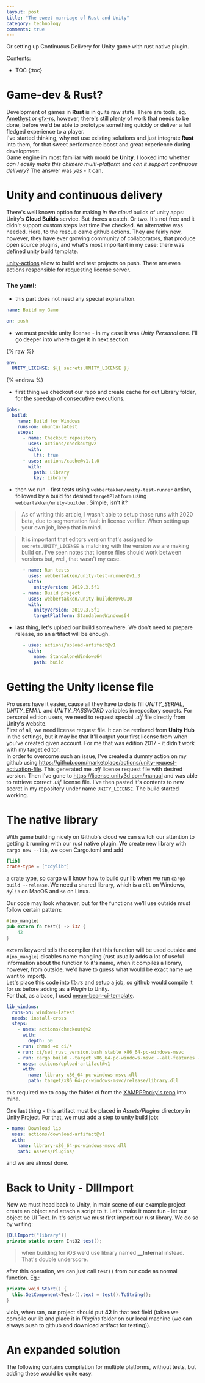 ```yaml
---
layout: post
title: "The sweet marriage of Rust and Unity"
category: technology
comments: true
---
```


Or setting up Continuous Delivery for Unity game with rust native plugin.

Contents:
* TOC
{:toc}

# Game-dev & Rust?

Development of games in **Rust** is in quite raw state. There are tools, eg. [Amethyst] or [gfx-rs], however, there's still plenty of work that needs to be done, before we'd be able to prototype something quickly or deliver a full fledged experience to a player.  
I've started thinking, why not use existing solutions and just integrate **Rust** into them, for that sweet performance boost and great experience during development.  
Game engine im most familiar with mould be **Unity**. I looked into whether *can I easily make this chimera multi-platform* and *can it support continuous delivery*? The answer was *yes* - it can.

# Unity and continuous delivery

There's well known option for making *in the cloud* builds of unity apps: Unity's **Cloud Builds** service. But theres a catch. Or two. It's not free and it didn't support custom steps last time I've checked. An alternative was needed. Here, to the rescue came github actions. They are fairly new, however, they have ever growing community of collaborators, that produce open source plugins, and what's most important in my case: there was defined unity build template.  

[unity-actions] allow to build and test projects on push. There are even actions responsible for requesting license server.   

### The yaml:

- this part does not need any special explanation.  

```yaml
name: Build my Game

on: push
```

- we must provide unity license - in my case it was *Unity Personal* one. I'll go deeper into where to get it in next section.  

{% raw %}
```yaml
env:
  UNITY_LICENSE: ${{ secrets.UNITY_LICENSE }}
```
{% endraw %}

- first thing we checkout our repo and create cache for out Library folder, for the speedup of consecutive executions.  

```yaml
jobs:
  build:
    name: Build for Windows
    runs-on: ubuntu-latest
    steps:
      - name: Checkout repository
        uses: actions/checkout@v2
        with:
          lfs: true
      - uses: actions/cache@v1.1.0
        with:
          path: Library
          key: Library
```

- then we run - first tests using `webbertakken/unity-test-runner` action, followed by a build for desired `targetPlatform` using `webbertakken/unity-builder`. Simple, isn't it?

> As of writing this article, I wasn't able to setup those runs with 2020 beta, due to segmentation fault in license verifier. When setting up your own job, keep that in mind.

> It is important that editors version that's assigned to `secrets.UNITY_LICENSE` is matching with the version we are making build on. I've seen notes that license files should work between versions but, well, that wasn't my case.

```yaml
      - name: Run tests
        uses: webbertakken/unity-test-runner@v1.3
        with:
          unityVersion: 2019.3.5f1
      - name: Build project
        uses: webbertakken/unity-builder@v0.10
        with:
          unityVersion: 2019.3.5f1
          targetPlatform: StandaloneWindows64 
```

- last thing, let's upload our build somewhere. We don't need to prepare release, so an artifact will be enough.

```yaml
      - uses: actions/upload-artifact@v1
        with:
          name: StandaloneWindows64
          path: build
```

# Getting the Unity license file

Pro users have it easier, cause all they have to do is fill *UNITY_SERIAL*, *UNITY_EMAIL* and *UNITY_PASSWORD* variables in repository secrets. For personal edition users, we need to request special *.ulf* file directly from Unity's website.  
First of all, we need license request file. It can be retrieved from **Unity Hub** in the settings, but it may be that It'll output your first license from when you've created given account. For me that was edition 2017 - it didn't work with my target editor.  
In order to overcome such an issue, I've created a dummy action on my github using https://github.com/marketplace/actions/unity-request-activation-file. This generated me *.alf* license request file with desired version. Then I've gone to https://license.unity3d.com/manual and was able to retrieve correct *.ulf* license file. I've then pasted it's contents to new secret in my repository under name `UNITY_LICENSE`. The build started working.  

# The native library

With game building nicely on Github's cloud we can switch our attention to getting it running with our rust native plugin. We create new library with `cargo new --lib`, we open Cargo.toml and add
```toml
[lib]
crate-type = ["cdylib"]
```
a crate type, so cargo will know how to build our lib when we run `cargo build --release`. We need a shared library, which is a `dll` on Windows, `dylib` on MacOS and `so` on Linux.  

Our code may look whatever, but for the functions we'll use outside must follow certain pattern:
```rust
#[no_mangle]
pub extern fn test() -> i32 {
    42
}
```
`extern` keyword tells the compiler that this function will be used outside and `#[no_mangle]` disables name mangling (rust usually adds a lot of useful information about the function to it's name, when it compiles a library, however, from outside, we'd have to guess what would be exact name we want to import).  
Let's place this code into *lib.rs* and setup a job, so github would compile it for us before adding as a *Plugin* to Unity.  
For that, as a base, I used [mean-bean-ci-template].
```yaml
lib_windows:
  runs-on: windows-latest
  needs: install-cross
  steps:
    - uses: actions/checkout@v2
      with:
        depth: 50
    - run: chmod +x ci/*
    - run: ci/set_rust_version.bash stable x86_64-pc-windows-msvc
    - run: cargo build --target x86_64-pc-windows-msvc --all-features --release
    - uses: actions/upload-artifact@v1
      with:
        name: library-x86_64-pc-windows-msvc.dll
        path: target/x86_64-pc-windows-msvc/release/library.dll
```
this required me to copy the folder *ci* from the [XAMPPRocky's repo][mean-bean-ci-template] into mine.  

One last thing - this artifact must be placed in *Assets/Plugins* directory in Unity Project. For that, we must add a step to unity build job:
```yaml
- name: Download lib
  uses: actions/download-artifact@v1
  with:
    name: library-x86_64-pc-windows-msvc.dll
    path: Assets/Plugins/
```

and we are almost done.

# Back to Unity - DllImport

Now we must head back to Unity, in main scene of our example project create an object and attach a script to it. Let's make it more fun - let our object be UI Text. In it's script we must first import our rust library. We do so by writing:
```csharp
[DllImport("library")]
private static extern Int32 test();
```
> when building for iOS we'd use library named **__Internal** instead. That's double underscore.

after this operation, we can just call `test()` from our code as normal function. Eg.:
```csharp
private void Start() {
  this.GetComponent<Text>().text = test().ToString();
}
```

viola, when ran, our project should put **42** in that text field (taken we compile our lib and place it in *Plugins* folder on our local machine (we can always push to github and download artifact for testing)).

# An expanded solution

The following contains compilation for multiple platforms, without tests, but adding these would be quite easy.

<style type="text/css">
  .gist-file
  .gist-data {max-height: 300px}
</style>
<script src="https://gist.github.com/luke-biel/ae708a4b0fcba9eafb27382971720499.js"></script>


[Amethyst]: https://github.com/amethyst/amethyst
[gfx-rs]: https://github.com/gfx-rs/gfx
[unity-actions]: https://github.com/webbertakken/unity-actions
[mean-bean-ci-template]: https://github.com/XAMPPRocky/mean-bean-ci-template
